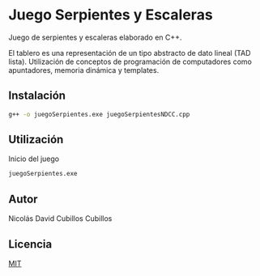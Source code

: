 # Juego Serpientes y Escaleras
Juego de serpientes y escaleras elaborado en C++. 

El tablero es una representación de un tipo abstracto de dato lineal (TAD lista). Utilización de conceptos de programación de computadores como apuntadores, memoria dinámica y templates.

## Instalación

```bash
g++ -o juegoSerpientes.exe juegoSerpientesNDCC.cpp
```

## Utilización

Inicio del juego
```bash
juegoSerpientes.exe
```
  
## Autor
  
Nicolás David Cubillos Cubillos

## Licencia

[MIT](https://choosealicense.com/licenses/mit/)
